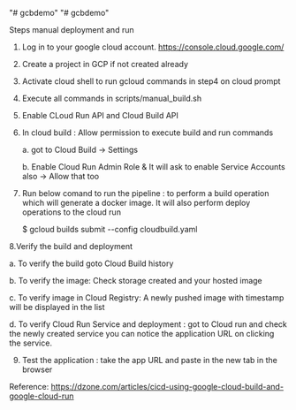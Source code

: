 "# gcbdemo"
"# gcbdemo"

Steps manual deployment and run

1. Log in to your google cloud account. https://console.cloud.google.com/

2. Create a project in GCP if not created already

3. Activate cloud shell to run gcloud commands in step4 on cloud prompt

4. Execute all commands in scripts/manual_build.sh

5. Enable CLoud Run API and Cloud Build API

6. In cloud build : Allow permission to execute build and run commands

    a. got  to Cloud Build -> Settings

    b. Enable Cloud Run Admin Role & It will ask to enable Service Accounts also -> Allow that too

7.  Run below comand to run the pipeline :  to perform a build operation which will generate a docker image. It will also perform deploy operations to the cloud run

    $ gcloud builds submit --config cloudbuild.yaml

8.Verify the  build and deployment

 a.  To verify the build  goto Cloud Build history

 b.  To verify the image: Check storage created and your hosted image

 c.  To verify image in Cloud Registry: A newly pushed image with timestamp will be displayed in the list

 d.  To verify Cloud Run Service and deployment :  got to Cloud run and check the newly created service  you can notice the application URL on clicking the service.

9. Test the application : take the app URL and paste in the new tab in the browser


Reference: https://dzone.com/articles/cicd-using-google-cloud-build-and-google-cloud-run

